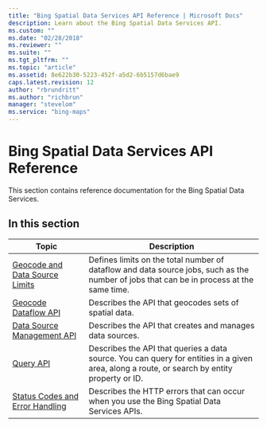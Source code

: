 ```yaml
---
title: "Bing Spatial Data Services API Reference | Microsoft Docs"
description: Learn about the Bing Spatial Data Services API. 
ms.custom: ""
ms.date: "02/28/2018"
ms.reviewer: ""
ms.suite: ""
ms.tgt_pltfrm: ""
ms.topic: "article"
ms.assetid: 8e622b30-5223-452f-a5d2-6b5157d6bae9
caps.latest.revision: 12
author: "rbrundritt"
ms.author: "richbrun"
manager: "stevelom"
ms.service: "bing-maps"
---
```

# Bing Spatial Data Services API Reference

This section contains reference documentation for the Bing Spatial Data Services.  
  
## In this section  
  
|Topic|Description|  
|-|-|  
|[Geocode and Data Source Limits](../spatial-data-services/geocode-and-data-source-limits.md)|Defines limits on the total number of dataflow and data source jobs, such as the number of jobs that can be in process at the same time.|  
|[Geocode Dataflow API](geocode-dataflow-api/index.md)|Describes the API that geocodes sets of spatial data.|  
|[Data Source Management API](data-source-management-api/index.md)|Describes the API that creates and manages data sources.|  
|[Query API](query-api/index.md)|Describes the API that queries a data source. You can query for entities in a given area, along a route, or search by entity property or ID.|  
|[Status Codes and Error Handling](../rest-services/status-codes-and-error-handling.md)|Describes the HTTP errors that can occur when you use the Bing Spatial Data Services APIs.|
